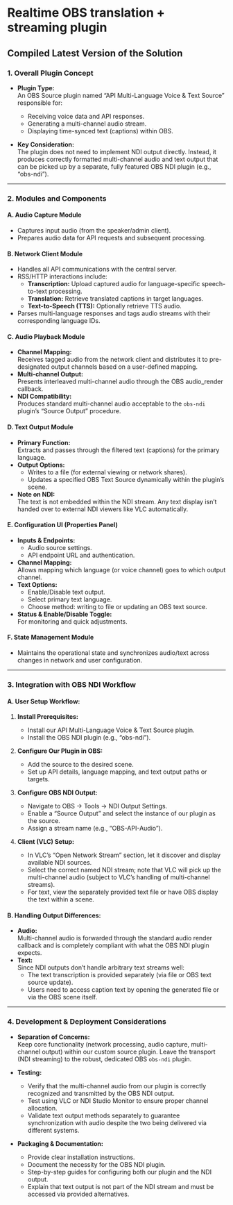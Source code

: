 # Realtime OBS translation + streaming plugin

## Compiled Latest Version of the Solution

### 1. Overall Plugin Concept

- **Plugin Type:**  
  An OBS Source plugin named “API Multi-Language Voice & Text Source” responsible for:
  - Receiving voice data and API responses.
  - Generating a multi-channel audio stream.
  - Displaying time-synced text (captions) within OBS.

- **Key Consideration:**  
  The plugin does not need to implement NDI output directly. Instead, it produces correctly formatted multi-channel audio and text output that can be picked up by a separate, fully featured OBS NDI plugin (e.g., “obs-ndi”).

---

### 2. Modules and Components

#### A. Audio Capture Module
- Captures input audio (from the speaker/admin client).
- Prepares audio data for API requests and subsequent processing.

#### B. Network Client Module
- Handles all API communications with the central server.
- RSS/HTTP interactions include:
  - **Transcription:** Upload captured audio for language-specific speech-to-text processing.
  - **Translation:** Retrieve translated captions in target languages.
  - **Text-to-Speech (TTS):** Optionally retrieve TTS audio.
- Parses multi-language responses and tags audio streams with their corresponding language IDs.

#### C. Audio Playback Module
- **Channel Mapping:**  
  Receives tagged audio from the network client and distributes it to pre-designated output channels based on a user-defined mapping.
- **Multi-channel Output:**  
  Presents interleaved multi-channel audio through the OBS audio_render callback.
- **NDI Compatibility:**  
  Produces standard multi-channel audio acceptable to the `obs-ndi` plugin’s “Source Output” procedure.

#### D. Text Output Module
- **Primary Function:**  
  Extracts and passes through the filtered text (captions) for the primary language.
- **Output Options:**  
  - Writes to a file (for external viewing or network shares).
  - Updates a specified OBS Text Source dynamically within the plugin’s scene.
- **Note on NDI:**  
  The text is not embedded within the NDI stream. Any text display isn’t handed over to external NDI viewers like VLC automatically.

#### E. Configuration UI (Properties Panel)
- **Inputs & Endpoints:**  
  - Audio source settings.
  - API endpoint URL and authentication.
- **Channel Mapping:**  
  Allows mapping which language (or voice channel) goes to which output channel.
- **Text Options:**  
  - Enable/Disable text output.
  - Select primary text language.
  - Choose method: writing to file or updating an OBS text source.
- **Status & Enable/Disable Toggle:**  
  For monitoring and quick adjustments.

#### F. State Management Module
- Maintains the operational state and synchronizes audio/text across changes in network and user configuration.

---

### 3. Integration with OBS NDI Workflow

#### A. User Setup Workflow:
1. **Install Prerequisites:**
   - Install our API Multi-Language Voice & Text Source plugin.
   - Install the OBS NDI plugin (e.g., “obs-ndi”).

2. **Configure Our Plugin in OBS:**
   - Add the source to the desired scene.
   - Set up API details, language mapping, and text output paths or targets.

3. **Configure OBS NDI Output:**
   - Navigate to OBS → Tools → NDI Output Settings.
   - Enable a “Source Output” and select the instance of our plugin as the source.
   - Assign a stream name (e.g., “OBS-API-Audio”).

4. **Client (VLC) Setup:**
   - In VLC’s “Open Network Stream” section, let it discover and display available NDI sources.
   - Select the correct named NDI stream; note that VLC will pick up the multi-channel audio (subject to VLC’s handling of multi-channel streams).
   - For text, view the separately provided text file or have OBS display the text within a scene.

#### B. Handling Output Differences:
- **Audio:**  
  Multi-channel audio is forwarded through the standard audio render callback and is completely compliant with what the OBS NDI plugin expects.
- **Text:**  
  Since NDI outputs don’t handle arbitrary text streams well:
  - The text transcription is provided separately (via file or OBS text source update).
  - Users need to access caption text by opening the generated file or via the OBS scene itself.

---

### 4. Development & Deployment Considerations

- **Separation of Concerns:**  
  Keep core functionality (network processing, audio capture, multi-channel output) within our custom source plugin. Leave the transport (NDI streaming) to the robust, dedicated OBS `obs-ndi` plugin.
  
- **Testing:**
  - Verify that the multi-channel audio from our plugin is correctly recognized and transmitted by the OBS NDI output.
  - Test using VLC or NDI Studio Monitor to ensure proper channel allocation.
  - Validate text output methods separately to guarantee synchronization with audio despite the two being delivered via different systems.

- **Packaging & Documentation:**
  - Provide clear installation instructions.
  - Document the necessity for the OBS NDI plugin.
  - Step-by-step guides for configuring both our plugin and the NDI output.
  - Explain that text output is not part of the NDI stream and must be accessed via provided alternatives.
